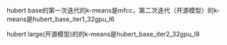 hubert base的第一次迭代的k-means是mfcc，第二次迭代（开源模型）的k-means是hubert_base_iter1_32gpu_l6

hubert large(开源模型)的的k-means是hubert_base_iter2_32gpu_l9
